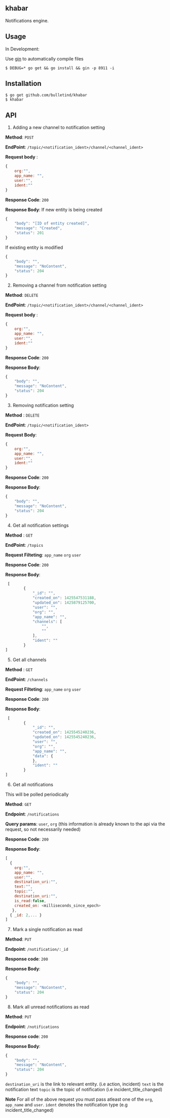 ## khabar

Notifications engine.

## Usage

In Development:

Use [gin](http://github.com/codegangsta/gin) to automatically compile files

```
$ DEBUG=* go get && go install && gin -p 8911 -i
```

## Installation

```
$ go get github.com/bulletind/khabar
$ khabar
```

## API

1. Adding a new channel to notification setting

  **Method**: `POST`

  **EndPoint**: `/topic/<notification_ident>/channel/<channel_ident>`

  **Request body** :
  ```js
  {
      org:"",
      app_name: "",
      user:"",
      ident:""
  }
  ```
  **Response Code**: `200`

  **Response Body**:
  If new entity is being created
  ```js
  {
      "body": "[ID of entity created]",
      "message": "Created",
      "status": 201
  }
  ```

  If existing entity is modified
  ```js
  {
      "body": "",
      "message": "NoContent",
      "status": 204
  }
  ```

2. Removing a channel from notification setting

  **Method**: `DELETE`

  **EndPoint**: `/topic/<notification_ident>/channel/<channel_ident>`

  **Request body** :

  ```js
  {
      org:"",
      app_name: "",
      user:"",
      ident:""
  }
  ```
  **Response Code**: `200`

  **Response Body**:
  ```js
  {
      "body": "",
      "message": "NoContent",
      "status": 204
  }
  ```

3. Removing  notification setting

  **Method** : `DELETE`

  **EndPoint**: `/topic/<notification_ident>`

  **Request Body**:

  ```js
  {
      org:"",
      app_name: "",
      user:"",
      ident:""
  }
  ```
  **Response Code**: `200`

  **Response Body**:
  ```js
  {
      "body": "",
      "message": "NoContent",
      "status": 204
  }
  ```

4. Get all notification settings

 **Method** : `GET`

 **EndPoint**: `/topics`

 **Request Filteting**: `app_name` `org` `user`

 **Response Code**: `200`

 **Response Body**:

```js
 [
        {
            "_id": "",
            "created_on": 1425547531188,
            "updated_on": 1425879125700,
            "user": "",
            "org": "",
            "app_name": "",
            "channels": [
                "",
                ""
            ],
            "ident": ""
        }
]
```

5. Get all channels

 **Method** : `GET`

 **EndPoint**: `/channels`

 **Request Filteting**: `app_name` `org` `user`

 **Response Code**: `200`

 **Response Body**:

```js
 [
        {
            "_id": "",
            "created_on": 1425545240236,
            "updated_on": 1425545240236,
            "user": "",
            "org": "",
            "app_name": "",
            "data": {
            },
            "ident": ""
        }
]
```

6. Get all notifications

  This will be polled periodically

  **Method**: `GET`

  **Endpoint**: `/notifications`

  **Query params**: `user`, `org` (this information is already known to the api via the request, so not necessarily needed)

  **Response Code**: `200`

  **Response Body**:

  ```js
  [
    {
      org:"",
      app_name: "",
      user:"",
      destination_uri:"",
      text:"",
      topic:"",
      destination_uri:"",
      is_read:false,
      created_on: <milliseconds_since_epoch>
     },
    { _id: 2,... }
  ]
  ```

7. Mark a single notification as read

  **Method**: `PUT`

  **Endpoint**: `/notification/:_id`

  **Response code**: `200`

  **Response Body**:
  ```js
  {
      "body": "",
      "message": "NoContent",
      "status": 204
  }
  ```

8. Mark all unread notifications as read

  **Method**: `PUT`

  **Endpoint**: `/notifications`

  **Response code**: `200`

  **Response Body**:
  ```js
  {
      "body": "",
      "message": "NoContent",
      "status": 204
  }
  ```

`destination_uri` is  the link to relevant entity. (i.e action, incident)
`text` is the notification text
`topic` is the topic of notification (i.e incident_title_changed)


**Note**
For all of the above request you must pass atleast one of the `org`, `app_name` and `user`.
`ident` denotes the notification type (e.g incident_title_changed)
